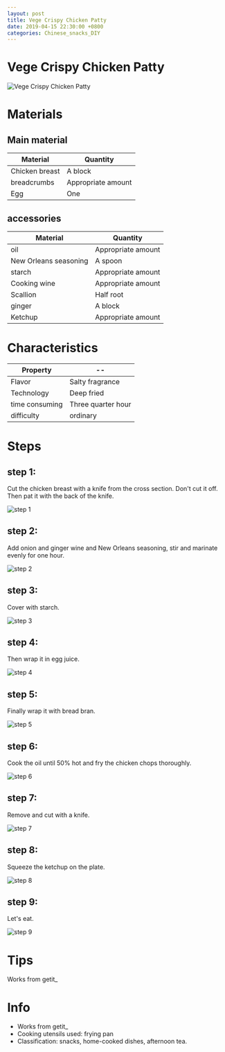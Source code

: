 ```yaml
---
layout: post
title: Vege Crispy Chicken Patty
date: 2019-04-15 22:30:00 +0800
categories: Chinese_snacks_DIY
---
```


# Vege Crispy Chicken Patty

![Vege Crispy Chicken Patty]({{site.baseurl}}/img/400041/400041.jpg)

# Materials


## Main material

Material|Quantity
--|--
Chicken breast|A block
breadcrumbs|Appropriate amount
Egg|One

## accessories

Material|Quantity
--|--
oil|Appropriate amount
New Orleans seasoning|A spoon
starch|Appropriate amount
Cooking wine|Appropriate amount
Scallion|Half root
ginger|A block
Ketchup|Appropriate amount

# Characteristics

Property|--
--|--
Flavor|Salty fragrance
Technology|Deep fried
time consuming|Three quarter hour
difficulty|ordinary

# Steps

## step 1:

Cut the chicken breast with a knife from the cross section. Don't cut it off. Then pat it with the back of the knife.

![step 1]({{site.baseurl}}/img/400041/1.jpg)

## step 2:

Add onion and ginger wine and New Orleans seasoning, stir and marinate evenly for one hour.

![step 2]({{site.baseurl}}/img/400041/2.jpg)

## step 3:

Cover with starch.

![step 3]({{site.baseurl}}/img/400041/3.jpg)

## step 4:

Then wrap it in egg juice.

![step 4]({{site.baseurl}}/img/400041/4.jpg)

## step 5:

Finally wrap it with bread bran.

![step 5]({{site.baseurl}}/img/400041/5.jpg)

## step 6:

Cook the oil until 50% hot and fry the chicken chops thoroughly.

![step 6]({{site.baseurl}}/img/400041/6.jpg)

## step 7:

Remove and cut with a knife.

![step 7]({{site.baseurl}}/img/400041/7.jpg)

## step 8:

Squeeze the ketchup on the plate.

![step 8]({{site.baseurl}}/img/400041/8.jpg)

## step 9:

Let's eat.

![step 9]({{site.baseurl}}/img/400041/9.jpg)

# Tips

Works from getit_

# Info

- Works from getit_
- Cooking utensils used: frying pan
- Classification: snacks, home-cooked dishes, afternoon tea.